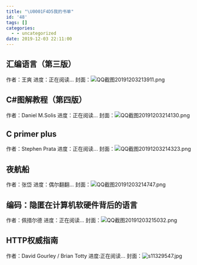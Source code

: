 ```yaml
---
title: "\U0001F4D5我的书单"
id: '48'
tags: []
categories:
  - - uncategorized
date: 2019-12-03 22:11:00
---
```


## 汇编语言（第三版）

作者：王爽 进度：正在阅读... 封面：![QQ截图20191203213911.png](http://nanxfu.cn/wp-content/uploads/2019/12/1043229876.png "QQ截图20191203213911.png")

## C#图解教程（第四版）

作者：Daniel M.Solis 进度：正在阅读... 封面：![QQ截图20191203214130.png](http://nanxfu.cn/wp-content/uploads/2019/12/3383711676.png "QQ截图20191203214130.png")

## C primer plus

作者：Stephen Prata 进度：正在阅读... 封面：![QQ截图20191203214323.png](http://nanxfu.cn/wp-content/uploads/2019/12/1562281469.png "QQ截图20191203214323.png")

## 夜航船

作者：张岱 进度：偶尔翻翻... 封面：![QQ截图20191203214747.png](http://nanxfu.cn/wp-content/uploads/2019/12/3880746131.png "QQ截图20191203214747.png")

## 编码：隐匿在计算机软硬件背后的语言

作者：佩措尔德 进度：正在阅读... 封面：![QQ截图20191203215032.png](http://nanxfu.cn/wp-content/uploads/2019/12/3731935803.png "QQ截图20191203215032.png")

## HTTP权威指南

作者：David Gourley / Brian Totty 进度:正在阅读... 封面：![s11329547.jpg](http://nanxfu.cn/wp-content/uploads/2019/12/3621795927.jpg "s11329547.jpg")